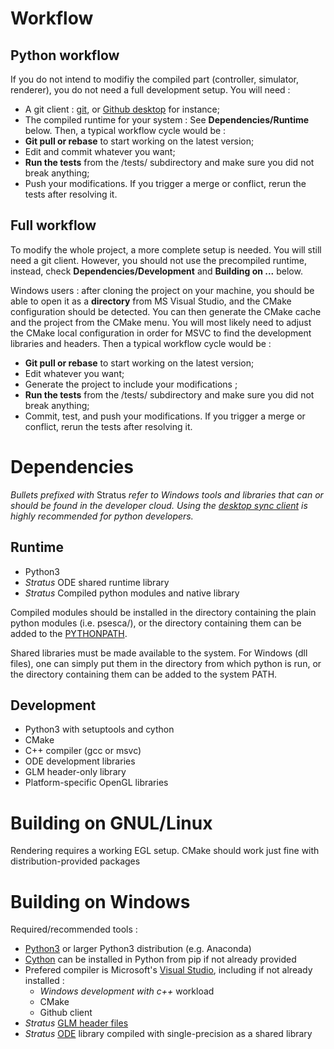 Workflow
===

Python workflow
---
If you do not intend to modifiy the compiled part (controller, simulator, renderer), you do not need a full development setup. You will need :
* A git client : [git](https://git-scm.com/downloads), or [Github desktop](https://desktop.github.com/) for instance;
* The compiled runtime for your system : See **Dependencies/Runtime** below.
Then, a typical workflow cycle would be :
* **Git pull or rebase** to start working on the latest version;
* Edit and commit whatever you want;
* **Run the tests** from the /tests/ subdirectory and make sure you did not break anything;
* Push your modifications. If you trigger a merge or conflict, rerun the tests after resolving it. 

Full workflow
---
To modify the whole project, a more complete setup is needed. You will still need a git client. However, you should not use the precompiled runtime, instead, check **Dependencies/Development** and **Building on ...** below.

Windows users : after cloning the project on your machine, you should be able to open it as a **directory** from MS Visual Studio, and the CMake configuration should be detected. You can then generate the CMake cache and the project from the CMake menu. You will most likely need to adjust the CMake local configuration in order for MSVC to find the development libraries and headers. Then a typical workflow cycle would be :
* **Git pull or rebase** to start working on the latest version;
* Edit whatever you want;
* Generate the project to include your modifications ;
* **Run the tests** from the /tests/ subdirectory and make sure you did not break anything;
* Commit, test, and push your modifications. If you trigger a merge or conflict, rerun the tests after resolving it. 

Dependencies
====

_Bullets prefixed with_ Stratus _refer to Windows tools and libraries that can or should be found in the developer cloud._
_Using the [desktop sync client](https://nextcloud.com/install/#install-clients) is highly recommended for python developers._
 
Runtime
---
* Python3 
* _Stratus_ ODE shared runtime library
* _Stratus_ Compiled python modules and native library

Compiled modules should be installed in the directory containing the plain python modules (i.e. psesca/), or the directory containing them can be added to the [PYTHONPATH](https://docs.python.org/3.6/using/cmdline.html#envvar-PYTHONPATH).

Shared libraries must be made available to the system. For Windows (dll files), one can simply put them in the directory from which python is run, or the directory containing them can be added to the system PATH.

Development
---
* Python3 with setuptools and cython
* CMake
* C++ compiler (gcc or msvc)
* ODE development libraries
* GLM header-only library
* Platform-specific OpenGL libraries

Building on GNUL/Linux
===
Rendering requires a working EGL setup.
CMake should work just fine with distribution-provided packages

Building on Windows
===
Required/recommended tools :
* [Python3](https://www.python.org/windows/) or larger Python3 distribution (e.g. Anaconda)
* [Cython](http://docs.cython.org/en/latest/src/quickstart/install.html) can be installed in Python from pip if not already provided
* Prefered compiler is Microsoft's [Visual Studio](https://www.visualstudio.com/vs/), including if not already installed :
  * _Windows development with c++_ workload
  * CMake
  * Github client
* _Stratus_ [GLM header files](https://github.com/g-truc/glm/releases/)
* _Stratus_ [ODE](https://bitbucket.org/odedevs/ode/downloads/) library compiled with single-precision as a shared library
